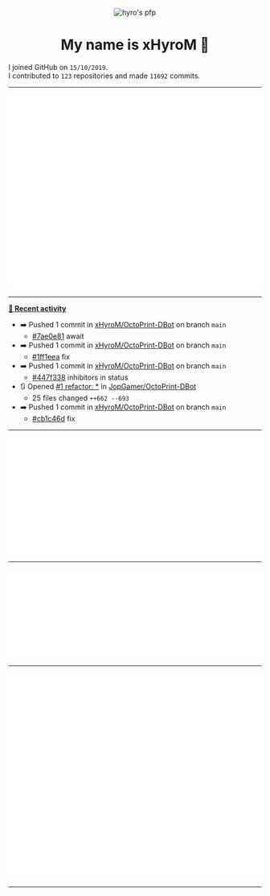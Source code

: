 <p align="center">
    <img src="https://avatars.githubusercontent.com/u/56601352" width="192" alt="hyro's pfp" />
    <h1 align="center">My name is xHyroM 👋</h1>
</p>

I joined GitHub on `15/10/2019`.  
I contributed to `123` repositories and made `11692` commits.  

___

<img src="https://github.com/xHyroM/xHyroM/blob/master/.cache/base.svg">

___

**[📰 Recent activity](https://github.com/xHyroM)**
* ➡️ Pushed 1 commit in [xHyroM/OctoPrint-DBot](https://github.com/xHyroM/OctoPrint-DBot) on branch `main`
  * [#7ae0e81](https://github.com/xHyroM/OctoPrint-DBot/commit/7ae0e81) await
* ➡️ Pushed 1 commit in [xHyroM/OctoPrint-DBot](https://github.com/xHyroM/OctoPrint-DBot) on branch `main`
  * [#1ff1eea](https://github.com/xHyroM/OctoPrint-DBot/commit/1ff1eea) fix
* ➡️ Pushed 1 commit in [xHyroM/OctoPrint-DBot](https://github.com/xHyroM/OctoPrint-DBot) on branch `main`
  * [#447f338](https://github.com/xHyroM/OctoPrint-DBot/commit/447f338) inhibitors in status
* 🔃 Opened [#1 refactor: *](https://github.com/JopGamer/OctoPrint-DBot/pull/1) in [JopGamer/OctoPrint-DBot](https://github.com/JopGamer/OctoPrint-DBot)
  * 25 files changed `++662 --693`
* ➡️ Pushed 1 commit in [xHyroM/OctoPrint-DBot](https://github.com/xHyroM/OctoPrint-DBot) on branch `main`
  * [#cb1c46d](https://github.com/xHyroM/OctoPrint-DBot/commit/cb1c46d) fix


___

<img src="https://github.com/xHyroM/xHyroM/blob/master/.cache/isocalendar.svg">

___

<img src="https://github.com/xHyroM/xHyroM/blob/master/.cache/languages.svg">

___

<img src="https://github.com/xHyroM/xHyroM/blob/master/.cache/achievements.svg">

___